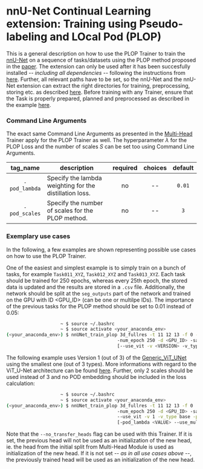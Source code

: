 # nnU-Net Continual Learning extension: Training using Pseudo-labeling and LOcal Pod (PLOP)

This is a general description on how to use the PLOP Trainer to train the [nnU-Net](https://github.com/MIC-DKFZ/nnUNet) on a sequence of tasks/datasets using the PLOP method proposed in the [paper](https://arxiv.org/pdf/2011.11390.pdf). The extension can only be used after it has been succesfully installed *-- including all dependencies --* following the instructions from [here](https://github.com/camgbus/Lifelong-nnUNet/blob/continual_learning/README.md#installation). Further, all relevant paths have to be set, so the nnU-Net and the nnU-Net extension can extract the right directories for training, preprocessing, storing etc. as described [here](https://github.com/MIC-DKFZ/nnUNet/blob/master/documentation/setting_up_paths.md). Before training with any Trainer, ensure that the Task is properly prepared, planned and preprocessed as described in the example [here](https://github.com/MIC-DKFZ/nnUNet/blob/master/documentation/training_example_Hippocampus.md).

### Command Line Arguments
The exact same Command Line Arguments as presented in the [Multi-Head](multihead_training.md) Trainer apply for the PLOP Trainer as well. The hyperparameter $\lambda$ for the PLOP Loss and the number of scales $S$ can be set too using Command Line Arguments.

| tag_name | description | required | choices | default | 
|:-:|-|:-:|:-:|:-:|
| `-pod_lambda` | Specify the lambda weighting for the distillation loss. | no | -- | `0.01` |
| `-pod_scales` | Specify the number of scales for the PLOP method. | no | -- | `3` |

### Exemplary use cases
In the following, a few examples are shown representing possible use cases on how to use the PLOP Trainer.

One of the easiest and simplest example is to simply train on a bunch of tasks, for example `Task011_XYZ`, `Task012_XYZ` and `Task013_XYZ`. Each task should be trained for 250 epochs, whereas every 25th epoch, the stored data is updated and the results are stored in a `.csv` file. Additionally, the network should be split at the `seg_outputs` part of the network and trained on the GPU with ID <GPU_ID> (can be one or multilpe IDs). The importance of the previous tasks for the PLOP method should be set to 0.01 instead of 0.05:
```bash
                    ~ $ source ~/.bashrc
                    ~ $ source activate <your_anaconda_env>
(<your_anaconda_env>) $ nnUNet_train_plop 3d_fullres -t 11 12 13 -f 0 -pod_lambda 0.01
                                         -num_epoch 250 -d <GPU_ID> -save_interval 25 -s seg_outputs --store_csv
                                         [--use_vit -v <VERSION> -v_type <TYPE> -pod_scales <SCALE> ...]
```

The following example uses Version 1 (out of 3) of the [Generic_ViT_UNet](https://github.com/camgbus/Lifelong-nnUNet/blob/continual_learning/nnunet_ext/network_architecture/generic_ViT_UNet.py#L14) using the smallest one (out of 3 types). More informations with regard to the ViT_U-Net architecture can be found [here](https://github.com/camgbus/Lifelong-nnUNet/blob/ViT_U-Net/documentation/ViT_U-Net.md). Further, only 2 scales should be used instead of 3 and no POD embedding should be included in the loss calculation:
```bash
                    ~ $ source ~/.bashrc
                    ~ $ source activate <your_anaconda_env>
(<your_anaconda_env>) $ nnUNet_train_plop 3d_fullres -t 11 12 13 -f 0
                                         -num_epoch 250 -d <GPU_ID> -save_interval 25 -s seg_outputs --store_csv
                                         --use_vit -v 1 -v_type base -pod_scales 2
                                         [-pod_lambda <VALUE> --use_mult_gpus ...]

```

Note that the `--no_transfer_heads` flag can be used with this Trainer. If it is set, the previous head will not be used as an initialization of the new head, ie. the head from the initial split from Multi-Head Module is used as initialization of the new head. If it is not set *-- as in all use cases above --*, the previously trained head will be used as an initialization of the new head.
